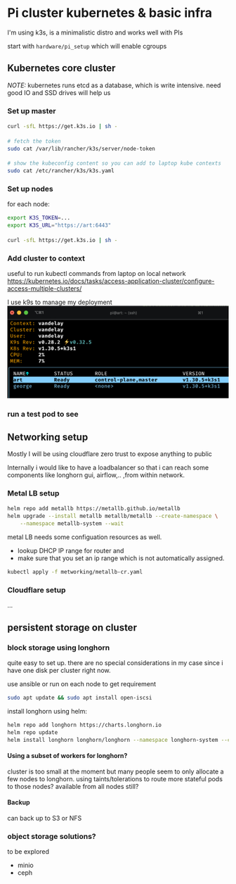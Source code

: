 # Pi cluster kubernetes & basic infra
I'm using k3s, is a minimalistic distro and works well with PIs

start with `hardware/pi_setup` which will enable cgroups




## Kubernetes core cluster
*NOTE:* kubernetes runs etcd as a database, which is write intensive. need good IO and SSD drives will help us

### Set up master
```bash
curl -sfL https://get.k3s.io | sh -

# fetch the token
sudo cat /var/lib/rancher/k3s/server/node-token

# show the kubeconfig content so you can add to laptop kube contexts
sudo cat /etc/rancher/k3s/k3s.yaml
```

### Set up nodes
for each node:
```bash
export K3S_TOKEN=...
export K3S_URL="https://art:6443"

curl -sfL https://get.k3s.io | sh -
```

### Add cluster to context
useful to run kubectl commands from laptop on local network
https://kubernetes.io/docs/tasks/access-application-cluster/configure-access-multiple-clusters/

I use k9s to manage my deployment
![k9s view of cluster](../images/k9s.png)

### run a test pod to see

## Networking setup

Mostly I will be using cloudflare zero trust to expose anything to public

Internally i would like to have a loadbalancer so that i can reach some components like longhorn gui, airflow,.. ,from within network.

### Metal LB setup

```bash
helm repo add metallb https://metallb.github.io/metallb
helm upgrade --install metallb metallb/metallb --create-namespace \
    --namespace metallb-system --wait
```


metal LB needs some configuation resources as well. 
- lookup DHCP IP range for router and 
- make sure that you set an ip range which is not automatically assigned.


```bash
kubectl apply -f metworking/metallb-cr.yaml
```

### Cloudflare setup
...


## persistent storage on cluster

### block storage using longhorn
quite easy to set up. there are no special considerations in my case since i have one disk per cluster right now.

use ansible or run on each node to get requirement

```bash
sudo apt update && sudo apt install open-iscsi
```

install longhorn using helm:

```bash
helm repo add longhorn https://charts.longhorn.io
helm repo update
helm install longhorn longhorn/longhorn --namespace longhorn-system --create-namespace
```


#### Using a subset of workers for longhorn?
cluster is too small at the moment but many people seem to only allocate a few nodes to longhorn.
using taints/tolerations to route more stateful pods to those nodes? available from all nodes still?

#### Backup
can back up to S3 or NFS

### object storage solutions?
to be explored
- minio
- ceph
